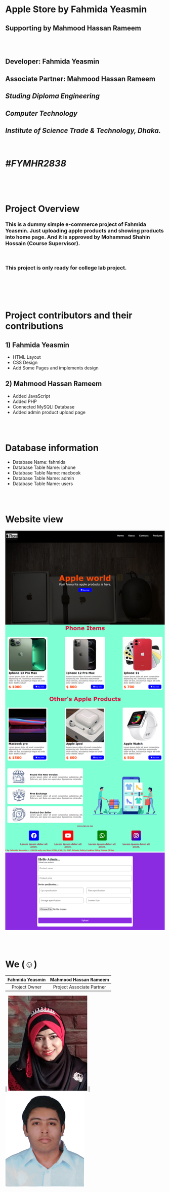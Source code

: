 # Apple Store by <b>Fahmida Yeasmin</b>
## Supporting by Mahmood Hassan Rameem


<br>
<br>

## Developer: __Fahmida Yeasmin__
## Associate Partner: __Mahmood Hassan Rameem__
## _Studing Diploma Engineering_
## _Computer Technology_
## ___Institute of Science Trade & Technology, Dhaka.___

<br>

# ___#FYMHR2838___

<br>
<br>
<br>

# Project Overview

### This is a dummy simple e-commerce project of <b>Fahmida Yeasmin</b>. Just uploading apple products and showing products into home page. And it is approved by <b>Mohammad Shahin Hossain</b> (Course Supervisor). 


<br>

### This project is only ready for college lab project. 

<br>
<br>
<br>
<br>

# Project contributors and their contributions

## 1) Fahmida Yeasmin

- HTML Layout
- CSS Design
- Add Some Pages and implements design

## 2) Mahmood Hassan Rameem


- Added JavaScript
- Added PHP
- Connected MySQLI Database
- Added admin product upload page

<br>
<br>


# Database information
- Database Name: fahmida
- Database Table Name: iphone
- Database Table Name: macbook
- Database Table Name: admin
- Database Table Name: users

<br>
<br>

# Website view

![view](./readme_assets/view/view1.png)
![view](./readme_assets/view/view2.png)


<br>
<br>

# We (☺)

<!-- 
Fahmida Yeasmin            |  Mahmood Hassan Rameem
:-------------------------:|:-------------------------:
![profile](https://rameem2003.github.io/oursite/img/gallery/fahmida.jpg)  |  ![profile](https://rameem2003.github.io/oursite/img/gallery/MAHMOOD%20HASSAN%20RAMEEM%201.jpg) -->


Fahmida Yeasmin            |  Mahmood Hassan Rameem
:-------------------------:|:-------------------------:
Project Owner           |  Project Associate Partner
|
<img src='./readme_assets/contributors/fahmida.jpg' width="250px" height="300pxpx"/>  |  <img src='./readme_assets/contributors/rameem.jpg' width="250px" height="300px"/>